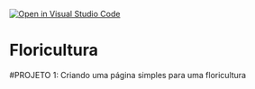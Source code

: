 [![Open in Visual Studio Code](https://classroom.github.com/assets/open-in-vscode-2e0aaae1b6195c2367325f4f02e2d04e9abb55f0b24a779b69b11b9e10269abc.svg)](https://classroom.github.com/online_ide?assignment_repo_id=20694519&assignment_repo_type=AssignmentRepo)
# Floricultura

#PROJETO 1: Criando uma página simples para uma floricultura
